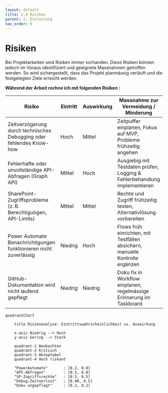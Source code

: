 ```yaml
---
layout: default
title: 2.4 Risiken
parent: 2. Einleitung
nav_order: 6
---
```

# Risiken

Bei Projektarbeiten sind Risiken immer vorhanden. Diese Risiken können jedoch im Voraus identifiziert und geeignete Massnahmen getroffen werden. So wird sichergestellt, dass das Projekt planmässig verläuft und die festgelegten Ziele erreicht werden.

**Während der Arbeit rechne ich mit folgenden Risiken :** 

| Risiko                                                              | Eintritt | Auswirkung | Massnahme zur Vermeidung / Minderung                                         |
| ------------------------------------------------------------------- | -------- | ---------- | ---------------------------------------------------------------------------- |
| Zeitverzögerung durch technisches Debugging oder fehlendes Know-how | Hoch     | Mittel     | Zeitpuffer einplanen, Fokus auf MVP, Probleme frühzeitig angehen             |
| Fehlerhafte oder unvollständige API-Abfragen (Graph API)            | Mittel   | Hoch       | Ausgiebig mit Testdaten prüfen, Logging & Fehlerbehandlung implementieren    |
| SharePoint-Zugriffsprobleme (z. B. Berechtigungen, API-Limits)      | Mittel   | Mittel     | Rechte und Zugriff frühzeitig testen, Alternativlösung vorbereiten           |
| Power Automate Benachrichtigungen funktionieren nicht zuverlässig   | Niedrig  | Hoch       | Flows früh einrichten, mit Testfällen absichern, manuelle Kontrolle ergänzen |
| GitHub-Dokumentation wird nicht laufend gepflegt                    | Niedrig  | Niedrig    | Doku fix in Workflow einplanen, regelmässige Erinnerung im Taskboard         |
```mermaid
quadrantChart

    title Risikoanalyse: Eintrittswahrscheinlichkeit vs. Auswirkung
    
    x-axis Niedrig --> Hoch
    y-axis Gering --> Stark

    quadrant-1 Beobachten
    quadrant-2 Kritisch
    quadrant-3 Akzeptabel
    quadrant-4 Hoch riskant
    
    "PowerAutomate"       : [0.2, 0.9]
    "API-Abfragen"        : [0.5, 0.8]
    "SP-Zugriffsrechte"   : [0.5, 0.5]
    "Debug-Zeitverlust"   : [0.98, 0.5]
    "Doku ungepflegt"     : [0.2, 0.2]

```
